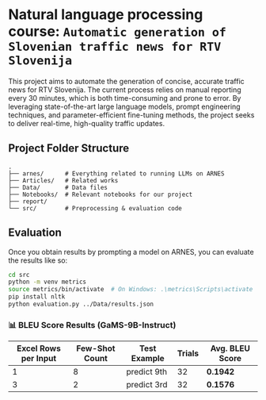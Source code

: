# Natural language processing course: `Automatic generation of Slovenian traffic news for RTV Slovenija`

This project aims to automate the generation of concise, accurate traffic news for RTV Slovenija. The current process relies on manual reporting every 30 minutes, which is both time-consuming and prone to error. By leveraging state-of-the-art large language models, prompt engineering techniques, and parameter-efficient fine-tuning methods, the project seeks to deliver real-time, high-quality traffic updates.

## Project Folder Structure

```none
.
├── arnes/      # Everything related to running LLMs on ARNES
├── Articles/   # Related works
├── Data/       # Data files
├── Notebooks/  # Relevant notebooks for our project
├── report/
└── src/        # Preprocessing & evaluation code
```

## Evaluation

Once you obtain results by prompting a model on ARNES, you can evaluate the results like so:

```bash
cd src
python -m venv metrics
source metrics/bin/activate  # On Windows: .\metrics\Scripts\activate
pip install nltk
python evaluation.py ../Data/results.json
```

### 📊 BLEU Score Results (GaMS-9B-Instruct)

| Excel Rows per Input | Few-Shot Count | Test Example   | Trials | Avg. BLEU Score |
|----------------------|----------------|----------------|--------|-----------------|
| 1                    | 8              | predict 9th    | 32     | **0.1942**      |
| 3                    | 2              | predict 3rd    | 32     | **0.1576**      |
